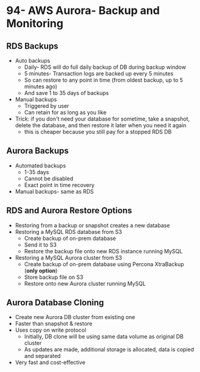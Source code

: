 # 94- AWS Aurora- Backup and Monitoring
## RDS Backups
- Auto backups
	- Daily- RDS will do full daily backup of DB during backup window
	- 5 minutes- Transaction logs are backed up every 5 minutes
	- So can restore to any point in time (from oldest backup, up to 5 minutes ago)
	- And save 1 to 35 days of backups
- Manual backups
	- Triggered by user
	- Can retain for as long as you like
- Trick: if you don't need your database for sometime, take a snapshot, delete the database, and then restore it later when you need it again
	- this is cheaper because you still pay for a stopped RDS DB

## Aurora Backups
- Automated backups
	- 1-35 days
	- Cannot be disabled
	- Exact point in time recovery
- Manual backups- same as RDS

## RDS and Aurora Restore Options
- Restoring from a backup or snapshot creates a new database
- Restoring a MySQL RDS database from S3
	- Create backup of on-prem database
	- Send it to S3
	- Restore the backup file onto new RDS instance running MySQL
- Restoring a MySQL Aurora cluster from S3
	- Create backup of on-prem database using Percona XtraBackup (**only option**)
	- Store backup file on S3
	- Restore onto new Aurora cluster running MySQL

## Aurora Database Cloning
- Create new Aurora DB cluster from existing one
- Faster than snapshot & restore
- Uses copy on write protocol
	- Initially, DB clone will be using same data volume as original DB cluster
	- As updates are made, additional storage is allocated, data is copied and separated
- Very fast and cost-effective